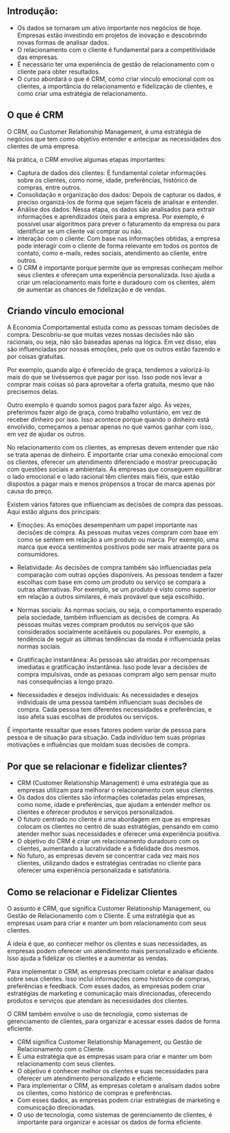 ## Introdução:

- Os dados se tornaram um ativo importante nos negócios de hoje.
Empresas estão investindo em projetos de inovação e descobrindo novas formas de analisar dados.
- O relacionamento com o cliente é fundamental para a competitividade das empresas.
- É necessário ter uma experiência de gestão de relacionamento com o cliente para obter resultados.
- O curso abordará o que é CRM, como criar vínculo emocional com os clientes, a importância do relacionamento e fidelização de clientes, e como criar uma estratégia de relacionamento.

## O que é CRM

O CRM, ou Customer Relationship Management, é uma estratégia de negócios que tem como objetivo entender e antecipar as necessidades dos clientes de uma empresa.

Na prática, o CRM envolve algumas etapas importantes:

- Captura de dados dos clientes: É fundamental coletar informações sobre os clientes, como nome, idade, preferências, histórico de compras, entre outros.
- Consolidação e organização dos dados: Depois de capturar os dados, é preciso organizá-los de forma que sejam fáceis de analisar e entender.
- Análise dos dados: Nessa etapa, os dados são analisados para extrair informações e aprendizados úteis para a empresa. Por exemplo, é possível usar algoritmos para prever o faturamento da empresa ou para identificar se um cliente vai comprar ou não.
- Interação com o cliente: Com base nas informações obtidas, a empresa pode interagir com o cliente de forma relevante em todos os pontos de contato, como e-mails, redes sociais, atendimento ao cliente, entre outros.
- O CRM é importante porque permite que as empresas conheçam melhor seus clientes e ofereçam uma experiência personalizada. Isso ajuda a criar um relacionamento mais forte e duradouro com os clientes, além de aumentar as chances de fidelização e de vendas.

## Criando vínculo emocional

A Economia Comportamental estuda como as pessoas tomam decisões de compra. Descobriu-se que muitas vezes nossas decisões não são racionais, ou seja, não são baseadas apenas na lógica. Em vez disso, elas são influenciadas por nossas emoções, pelo que os outros estão fazendo e por coisas gratuitas.

Por exemplo, quando algo é oferecido de graça, tendemos a valorizá-lo mais do que se tivéssemos que pagar por isso. Isso pode nos levar a comprar mais coisas só para aproveitar a oferta gratuita, mesmo que não precisemos delas.

Outro exemplo é quando somos pagos para fazer algo. Às vezes, preferimos fazer algo de graça, como trabalho voluntário, em vez de receber dinheiro por isso. Isso acontece porque quando o dinheiro está envolvido, começamos a pensar apenas no que vamos ganhar com isso, em vez de ajudar os outros.

No relacionamento com os clientes, as empresas devem entender que não se trata apenas de dinheiro. É importante criar uma conexão emocional com os clientes, oferecer um atendimento diferenciado e mostrar preocupação com questões sociais e ambientais. As empresas que conseguem equilibrar o lado emocional e o lado racional têm clientes mais fiéis, que estão dispostos a pagar mais e menos propensos a trocar de marca apenas por causa do preço.

Existem vários fatores que influenciam as decisões de compra das pessoas. Aqui estão alguns dos principais:

- Emoções: As emoções desempenham um papel importante nas decisões de compra. As pessoas muitas vezes compram com base em como se sentem em relação a um produto ou marca. Por exemplo, uma marca que evoca sentimentos positivos pode ser mais atraente para os consumidores.

- Relatividade: As decisões de compra também são influenciadas pela comparação com outras opções disponíveis. As pessoas tendem a fazer escolhas com base em como um produto ou serviço se compara a outras alternativas. Por exemplo, se um produto é visto como superior em relação a outros similares, é mais provável que seja escolhido.

- Normas sociais: As normas sociais, ou seja, o comportamento esperado pela sociedade, também influenciam as decisões de compra. As pessoas muitas vezes compram produtos ou serviços que são considerados socialmente aceitáveis ou populares. Por exemplo, a tendência de seguir as últimas tendências da moda é influenciada pelas normas sociais.

- Gratificação instantânea: As pessoas são atraídas por recompensas imediatas e gratificação instantânea. Isso pode levar a decisões de compra impulsivas, onde as pessoas compram algo sem pensar muito nas consequências a longo prazo.

- Necessidades e desejos individuais: As necessidades e desejos individuais de uma pessoa também influenciam suas decisões de compra. Cada pessoa tem diferentes necessidades e preferências, e isso afeta suas escolhas de produtos ou serviços.

É importante ressaltar que esses fatores podem variar de pessoa para pessoa e de situação para situação. Cada indivíduo tem suas próprias motivações e influências que moldam suas decisões de compra.


## Por que se relacionar e fidelizar clientes?

- CRM (Customer Relationship Management) é uma estratégia que as empresas utilizam para melhorar o relacionamento com seus clientes.
- Os dados dos clientes são informações coletadas pelas empresas, como nome, idade e preferências, que ajudam a entender melhor os clientes e oferecer produtos e serviços personalizados.
- O futuro centrado no cliente é uma abordagem em que as empresas colocam os clientes no centro de suas estratégias, pensando em como atender melhor suas necessidades e oferecer uma experiência positiva.
- O objetivo do CRM é criar um relacionamento duradouro com os clientes, aumentando a lucratividade e a fidelidade dos mesmos.
- No futuro, as empresas devem se concentrar cada vez mais nos clientes, utilizando dados e estratégias centradas no cliente para oferecer uma experiência personalizada e satisfatória.

## Como se relacionar e Fidelizar Clientes

O assunto é CRM, que significa Customer Relationship Management, ou Gestão de Relacionamento com o Cliente. É uma estratégia que as empresas usam para criar e manter um bom relacionamento com seus clientes.

A ideia é que, ao conhecer melhor os clientes e suas necessidades, as empresas podem oferecer um atendimento mais personalizado e eficiente. Isso ajuda a fidelizar os clientes e a aumentar as vendas.

Para implementar o CRM, as empresas precisam coletar e analisar dados sobre seus clientes. Isso inclui informações como histórico de compras, preferências e feedback. Com esses dados, as empresas podem criar estratégias de marketing e comunicação mais direcionadas, oferecendo produtos e serviços que atendam às necessidades dos clientes.

O CRM também envolve o uso de tecnologia, como sistemas de gerenciamento de clientes, para organizar e acessar esses dados de forma eficiente.

- CRM significa Customer Relationship Management, ou Gestão de Relacionamento com o Cliente.
- É uma estratégia que as empresas usam para criar e manter um bom relacionamento com seus clientes.
- O objetivo é conhecer melhor os clientes e suas necessidades para oferecer um atendimento personalizado e eficiente.
- Para implementar o CRM, as empresas coletam e analisam dados sobre os clientes, como histórico de compras e preferências.
- Com esses dados, as empresas podem criar estratégias de marketing e comunicação direcionadas.
- O uso de tecnologia, como sistemas de gerenciamento de clientes, é importante para organizar e acessar os dados de forma eficiente.